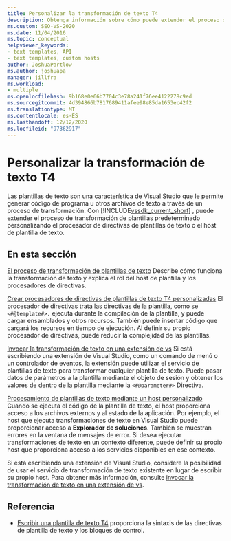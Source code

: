 ```yaml
---
title: Personalizar la transformación de texto T4
description: Obtenga información sobre cómo puede extender el proceso de transformación de plantillas predeterminado personalizando el procesador de directivas de plantillas de texto o el host de plantilla de texto.
ms.custom: SEO-VS-2020
ms.date: 11/04/2016
ms.topic: conceptual
helpviewer_keywords:
- text templates, API
- text templates, custom hosts
author: JoshuaPartlow
ms.author: joshuapa
manager: jillfra
ms.workload:
- multiple
ms.openlocfilehash: 9b168e0e66b7704c3e78a241f76ee4122278c9ed
ms.sourcegitcommit: 4d394866b7817689411afee98e85da1653ec42f2
ms.translationtype: MT
ms.contentlocale: es-ES
ms.lasthandoff: 12/12/2020
ms.locfileid: "97362917"
---
```

# <a name="customize-t4-text-transformation"></a>Personalizar la transformación de texto T4

Las plantillas de texto son una característica de Visual Studio que le permite generar código de programa u otros archivos de texto a través de un proceso de transformación. Con [!INCLUDE[vssdk_current_short](../modeling/includes/vssdk_current_short_md.md)] , puede extender el proceso de transformación de plantillas predeterminado personalizando el procesador de directivas de plantillas de texto o el host de plantilla de texto.

## <a name="in-this-section"></a>En esta sección

 [El proceso de transformación de plantillas de texto](../modeling/the-text-template-transformation-process.md) Describe cómo funciona la transformación de texto y explica el rol del host de plantilla y los procesadores de directivas.

 [Crear procesadores de directivas de plantillas de texto T4 personalizadas](../modeling/creating-custom-t4-text-template-directive-processors.md) El procesador de directivas trata las directivas de la plantilla, como se `<#@template#>.` ejecuta durante la compilación de la plantilla, y puede cargar ensamblados y otros recursos. También puede insertar código que cargará los recursos en tiempo de ejecución. Al definir su propio procesador de directivas, puede reducir la complejidad de las plantillas.

 [Invocar la transformación de texto en una extensión de vs](../modeling/invoking-text-transformation-in-a-vs-extension.md) Si está escribiendo una extensión de Visual Studio, como un comando de menú o un controlador de eventos, la extensión puede utilizar el servicio de plantillas de texto para transformar cualquier plantilla de texto. Puede pasar datos de parámetros a la plantilla mediante el objeto de sesión y obtener los valores de dentro de la plantilla mediante la `<#@parameter#>` Directiva.

 [Procesamiento de plantillas de texto mediante un host personalizado](../modeling/processing-text-templates-by-using-a-custom-host.md) Cuando se ejecuta el código de la plantilla de texto, el host proporciona acceso a los archivos externos y al estado de la aplicación. Por ejemplo, el host que ejecuta transformaciones de texto en Visual Studio puede proporcionar acceso a **Explorador de soluciones**. También se muestran errores en la ventana de mensajes de error. Si desea ejecutar transformaciones de texto en un contexto diferente, puede definir su propio host que proporciona acceso a los servicios disponibles en ese contexto.

 Si está escribiendo una extensión de Visual Studio, considere la posibilidad de usar el servicio de transformación de texto existente en lugar de escribir su propio host. Para obtener más información, consulte [invocar la transformación de texto en una extensión de vs](../modeling/invoking-text-transformation-in-a-vs-extension.md).

## <a name="reference"></a>Referencia

- [Escribir una plantilla de texto T4](../modeling/writing-a-t4-text-template.md) proporciona la sintaxis de las directivas de plantilla de texto y los bloques de control.
